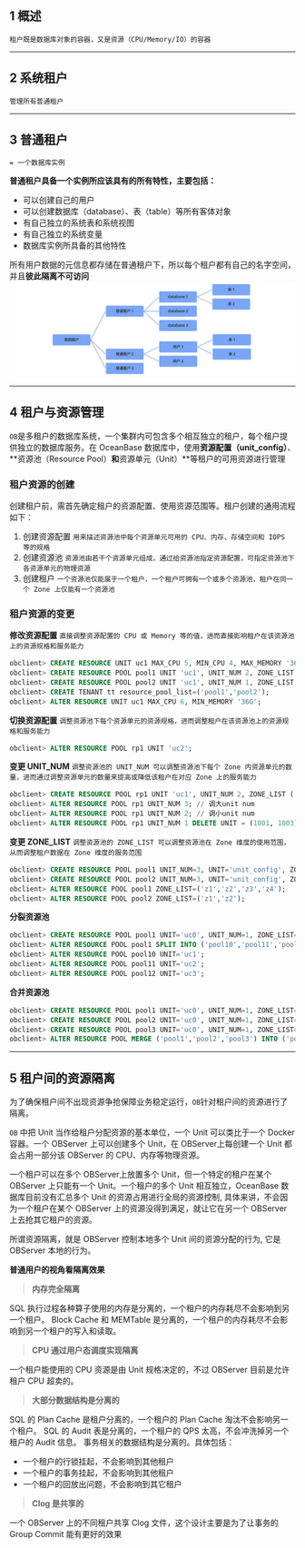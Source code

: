 ## 1 概述

`租户既是数据库对象的容器，又是资源（CPU/Memory/IO）的容器`

---

## 2 系统租户

`管理所有普通租户`

---

## 3 普通租户

`= 一个数据库实例`

**普通租户具备一个实例所应该具有的所有特性，主要包括：**

- 可以创建自己的用户
- 可以创建数据库（database）、表（table）等所有客体对象
- 有自己独立的系统表和系统视图
- 有自己独立的系统变量
- 数据库实例所具备的其他特性

所有用户数据的元信息都存储在普通租户下，所以每个租户都有自己的名字空间，并且**彼此隔离不可访问**
![](img/tenant.jpeg)

---

## 4 租户与资源管理

`OB`是多租户的数据库系统，一个集群内可包含多个相互独立的租户，每个租户提供独立的数据库服务。在 OceanBase 数据库中，使用**资源配置（unit_config）**、**资源池（Resource Pool）**和**资源单元（Unit）**等租户的可用资源进行管理

### 租户资源的创建

创建租户前，需首先确定租户的资源配置、使用资源范围等。租户创建的通用流程如下：

1. 创建资源配置 `用来描述资源池中每个资源单元可用的 CPU、内存、存储空间和 IOPS 等的规格`
2. 创建资源池 `资源池由若干个资源单元组成，通过给资源池指定资源配置，可指定资源池下各资源单元的物理资源`
3. 创建租户 `一个资源池仅能属于一个租户，一个租户可拥有一个或多个资源池，租户在同一个 Zone 上仅能有一个资源池`

### 租户资源的变更

**修改资源配置** `直接调整资源配置的 CPU 或 Memory 等的值，进而直接影响租户在该资源池上的资源规格和服务能力`

```sql
obclient> CREATE RESOURCE UNIT uc1 MAX_CPU 5, MIN_CPU 4, MAX_MEMORY '36G', MIN_MEMORY '32G', MAX_IOPS 128, MIN_IOPS 128, MAX_DISK_SIZE '2T', MAX_SESSION_NUM 64;
obclient> CREATE RESOURCE POOL pool1 UNIT 'uc1', UNIT_NUM 2, ZONE_LIST ('z1', 'z2');
obclient> CREATE RESOURCE POOL pool2 UNIT 'uc1', UNIT_NUM 1, ZONE_LIST ('z3');
obclient> CREATE TENANT tt resource_pool_list=('pool1','pool2');
obclient> ALTER RESOURCE UNIT uc1 MAX_CPU 6, MIN_MEMORY '36G';
```

**切换资源配置** `调整资源池下每个资源单元的资源规格，进而调整租户在该资源池上的资源规格和服务能力`

```sql
obclient> ALTER RESOURCE POOL rp1 UNIT 'uc2';
```

**变更 UNIT_NUM** `调整资源池的 UNIT_NUM 可以调整资源池下每个 Zone 内资源单元的数量，进而通过调整资源单元的数量来提高或降低该租户在对应 Zone 上的服务能力`

```sql
obclient> CREATE RESOURCE POOL rp1 UNIT 'uc1', UNIT_NUM 2, ZONE_LIST ('zone1', 'zone2');
obclient> ALTER RESOURCE POOL rp1 UNIT_NUM 3; // 调大unit num
obclient> ALTER RESOURCE POOL rp1 UNIT_NUM 2; // 调小unit num
obclient> ALTER RESOURCE POOL rp1 UNIT_NUM 1 DELETE UNIT = (1001, 1003); // 指定资源单元调小unit num
```

**变更 ZONE_LIST** `调整资源池的 ZONE_LIST 可以调整资源池在 Zone 维度的使用范围，从而调整租户数据在 Zone 维度的服务范围`

```sql
obclient> CREATE RESOURCE POOL pool1 UNIT_NUM=3, UNIT='unit_config', ZONE_LIST=('z1','z2','z3');
obclient> CREATE RESOURCE POOL pool2 UNIT_NUM=3, UNIT='unit_config', ZONE_LIST=('z1','z2','z3');
obclient> ALTER RESOURCE POOL pool1 ZONE_LIST=('z1','z2','z3','z4');
obclient> ALTER RESOURCE POOL pool2 ZONE_LIST=('z1','z2');
```

**分裂资源池** 

```sql
obclient> CREATE RESOURCE POOL pool1 UNIT='uc0', UNIT_NUM=1, ZONE_LIST=('z1','z2','z3');
obclient> ALTER RESOURCE POOL pool1 SPLIT INTO ('pool10','pool11','pool12') ON ('z1','z2','z3');
obclient> ALTER RESOURCE POOL pool10 UNIT='uc1';
obclient> ALTER RESOURCE POOL pool11 UNIT='uc2';
obclient> ALTER RESOURCE POOL pool12 UNIT='uc3';
```

**合并资源池**

```sql
obclient> CREATE RESOURCE POOL pool1 UNIT='uc0', UNIT_NUM=1, ZONE_LIST=('z1');
obclient> CREATE RESOURCE POOL pool2 UNIT='uc0', UNIT_NUM=1, ZONE_LIST=('z2');
obclient> CREATE RESOURCE POOL pool3 UNIT='uc0', UNIT_NUM=1, ZONE_LIST=('z3');
obclient> ALTER RESOURCE POOL MERGE ('pool1','pool2','pool3') INTO ('pool0');
```

---

## 5 租户间的资源隔离

为了确保租户间不出现资源争抢保障业务稳定运行，`OB`针对租户间的资源进行了隔离。

`OB` 中把 Unit 当作给租户分配资源的基本单位，一个 Unit 可以类比于一个 Docker 容器。一个 OBServer 上可以创建多个 Unit，在 OBServer上每创建一个 Unit 都会占用一部分该 OBServer 的 CPU、内存等物理资源。

一个租户可以在多个 OBServer上放置多个 Unit，但一个特定的租户在某个 OBServer 上只能有一个 Unit。一个租户的多个 Unit 相互独立，OceanBase 数据库目前没有汇总多个 Unit 的资源占用进行全局的资源控制, 具体来讲，不会因为一个租户在某个 OBServer 上的资源没得到满足，就让它在另一个 OBServer 上去抢其它租户的资源。

所谓资源隔离，就是 OBServer 控制本地多个 Unit 间的资源分配的行为, 它是 OBServer 本地的行为。

**普通用户的视角看隔离效果**

> **内存完全隔离**

SQL 执行过程各种算子使用的内存是分离的，一个租户的内存耗尽不会影响到另一个租户。
Block Cache 和 MEMTable 是分离的，一个租户的内存耗尽不会影响到另一个租户的写入和读取。

> **CPU 通过用户态调度实现隔离**

一个租户能使用的 CPU 资源是由 Unit 规格决定的，不过 OBServer 目前是允许租户 CPU 超卖的。

> **大部分数据结构是分离的**

SQL 的 Plan Cache 是租户分离的，一个租户的 Plan Cache 淘汰不会影响另一个租户。
SQL 的 Audit 表是分离的，一个租户的 QPS 太高，不会冲洗掉另一个租户的 Audit 信息。
事务相关的数据结构是分离的。具体包括：

- 一个租户的行锁挂起，不会影响到其他租户
- 一个租户的事务挂起，不会影响到其他租户
- 一个租户的回放出问题，不会影响到其它租户

> **Clog 是共享的**

一个 OBServer 上的不同租户共享 Clog 文件，这个设计主要是为了让事务的 Group Commit 能有更好的效果
